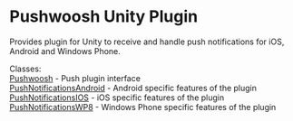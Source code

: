 # Pushwoosh Unity Plugin #

Provides plugin for Unity to receive and handle push notifications for iOS, Android and Windows Phone.

Classes:  
[Pushwoosh](Pushwoosh.md) - Push plugin interface  
[PushNotificationsAndroid](PushNotificationsAndroid.md) - Android specific features of the plugin  
[PushNotificationsIOS](PushNotificationsIOS.md) - iOS specific features of the plugin  
[PushNotificationsWP8](PushNotificationsWP8.md) - Windows Phone specific features of the plugin  